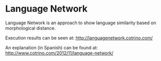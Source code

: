 # Language Network
Language Network is an approach to show language similarity based on morphological distance.

Execution results can be seen at: http://languagenetwork.cotrino.com/

An explanation (in Spanish) can be found at: http://www.cotrino.com/2012/11/language-network/


